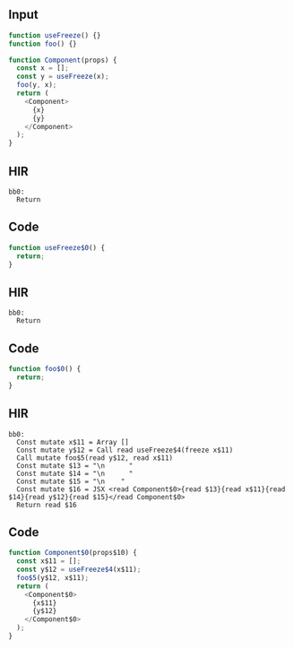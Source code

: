 
## Input

```javascript
function useFreeze() {}
function foo() {}

function Component(props) {
  const x = [];
  const y = useFreeze(x);
  foo(y, x);
  return (
    <Component>
      {x}
      {y}
    </Component>
  );
}

```

## HIR

```
bb0:
  Return
```

## Code

```javascript
function useFreeze$0() {
  return;
}

```
## HIR

```
bb0:
  Return
```

## Code

```javascript
function foo$0() {
  return;
}

```
## HIR

```
bb0:
  Const mutate x$11 = Array []
  Const mutate y$12 = Call read useFreeze$4(freeze x$11)
  Call mutate foo$5(read y$12, read x$11)
  Const mutate $13 = "\n      "
  Const mutate $14 = "\n      "
  Const mutate $15 = "\n    "
  Const mutate $16 = JSX <read Component$0>{read $13}{read x$11}{read $14}{read y$12}{read $15}</read Component$0>
  Return read $16
```

## Code

```javascript
function Component$0(props$10) {
  const x$11 = [];
  const y$12 = useFreeze$4(x$11);
  foo$5(y$12, x$11);
  return (
    <Component$0>
      {x$11}
      {y$12}
    </Component$0>
  );
}

```
      